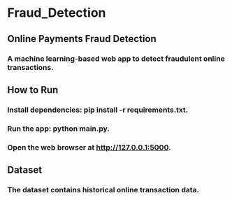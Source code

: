 # Fraud_Detection

## Online Payments Fraud Detection
### A machine learning-based web app to detect fraudulent online transactions.

## How to Run
### Install dependencies: pip install -r requirements.txt.
### Run the app: python main.py.
### Open the web browser at http://127.0.0.1:5000.

## Dataset
### The dataset contains historical online transaction data.
